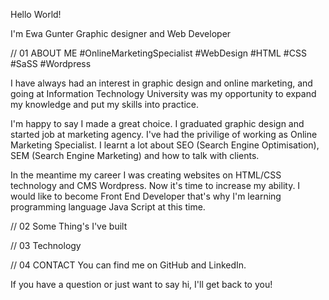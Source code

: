 Hello World!

I'm Ewa Gunter
Graphic designer and Web Developer


// 01 ABOUT ME
#OnlineMarketingSpecialist #WebDesign #HTML #CSS #SaSS #Wordpress 

I have always had an interest in graphic design and online marketing, and going at Information Technology University was my opportunity to expand my knowledge and put my skills into practice.

I'm happy to say I made a great choice. I graduated graphic design and started job at marketing agency. I've had the privilige of working as Online Marketing Specialist. I learnt a lot about SEO (Search Engine Optimisation), SEM (Search Engine Marketing) and how to talk with clients.

In the meantime my career I was creating websites on HTML/CSS technology and CMS Wordpress. Now it's time to increase my ability. I would like to become Front End Developer that's why I'm learning programming language Java Script at this time. 

// 02 Some Thing's I've built

// 03 Technology 


// 04 CONTACT
You can find me on GitHub and LinkedIn.

If you have a question or just want to say hi, I'll get back to you!
